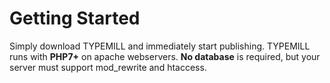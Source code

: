 # Getting Started

Simply download TYPEMILL and immediately start publishing. TYPEMILL runs with **PHP7+** on apache webservers. **No database** is required, but your server must support mod_rewrite and htaccess.